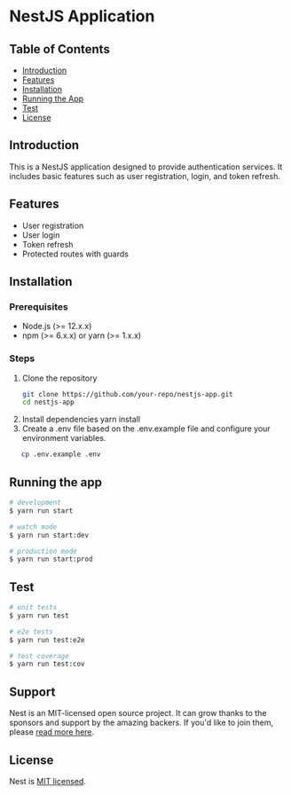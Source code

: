 # NestJS Application

## Table of Contents
- [Introduction](#introduction)
- [Features](#features)
- [Installation](#installation)
- [Running the App](#running-the-app)
- [Test](#test)
- [License](#license)

## Introduction
This is a NestJS application designed to provide authentication services. It includes basic features such as user registration, login, and token refresh.

## Features
- User registration
- User login
- Token refresh
- Protected routes with guards

## Installation
### Prerequisites
- Node.js (>= 12.x.x)
- npm (>= 6.x.x) or yarn (>= 1.x.x)

### Steps
1. Clone the repository
   ```bash
   git clone https://github.com/your-repo/nestjs-app.git
   cd nestjs-app
2. Install dependencies
   yarn install
3. Create a .env file based on the .env.example file and configure your environment variables.

```bash
   cp .env.example .env
```

## Running the app

```bash
# development
$ yarn run start

# watch mode
$ yarn run start:dev

# production mode
$ yarn run start:prod
```

## Test

```bash
# unit tests
$ yarn run test

# e2e tests
$ yarn run test:e2e

# test coverage
$ yarn run test:cov
```

## Support

Nest is an MIT-licensed open source project. It can grow thanks to the sponsors and support by the amazing backers. If you'd like to join them, please [read more here](https://docs.nestjs.com/support).

## License

Nest is [MIT licensed](LICENSE).